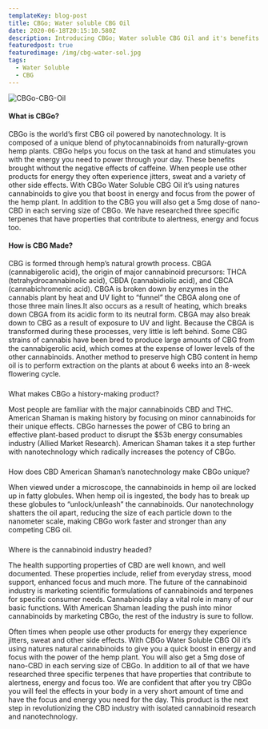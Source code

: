 ```yaml
---
templateKey: blog-post
title: CBGo; Water soluble CBG Oil
date: 2020-06-18T20:15:10.580Z
description: Introducing CBGo; Water soluble CBG Oil and it's benefits.
featuredpost: true
featuredimage: /img/cbg-water-sol.jpg
tags:
  - Water Soluble
  - CBG
---
```

![CBGo-CBG-Oil](/img/cbg-water-sol.jpg "CBGo - Water soluble CBG oil")

#### What is CBGo?

 CBGo is the world’s first CBG oil powered by nanotechnology. It is composed of a unique blend of phytocannabinoids from naturally-grown hemp plants. CBGo helps you focus on the task at hand and stimulates you with the energy you need to power through your day. These benefits brought without the negative effects of caffeine. When people use other products for energy they often experience jitters, sweat and a variety of other side effects. With CBGo Water Soluble CBG Oil it’s using natures cannabinoids to give you that boost in energy and focus from the power of the hemp plant.  In addition to the CBG you will also get a 5mg dose of nano-CBD in each serving size of CBGo. We have researched three specific terpenes that have properties that contribute to alertness, energy and focus too.

#### How is CBG Made?

 CBG is formed through hemp’s natural growth process.   CBGA (cannabigerolic acid), the origin of  major cannabinoid precursors: THCA (tetrahydrocannabinolic acid), CBDA (cannabidiolic acid), and CBCA (cannabichromenic acid). CBGA is broken down by enzymes in the cannabis plant by heat and UV light to “funnel” the CBGA along one of those three main lines.It also occurs as a result of heating, which breaks down CBGA from its acidic form to its neutral form. CBGA may also break down to CBG as a result of exposure to UV and light. Because the CBGA is transformed during these processes, very little is left behind. Some CBG strains of cannabis have been bred to produce large amounts of CBG from the cannabigerolic acid, which comes at the expense of lower levels of the other cannabinoids. Another method to preserve high CBG content in hemp oil is to perform extraction on the plants at about 6 weeks into an 8-week flowering cycle.

### 
What makes CBGo a history-making product?


Most people are familiar with the major cannabinoids CBD and THC. American Shaman is making history by focusing on minor cannabinoids for their unique effects. CBGo harnesses the power of CBG to bring an effective plant-based product to disrupt the $53b energy consumables industry (Allied Market Research). American Shaman takes it a step further with nanotechnology which radically increases the potency of CBGo.

### 
How does CBD American Shaman’s nanotechnology make CBGo unique?


When viewed under a microscope, the cannabinoids in hemp oil are locked up in fatty globules. When hemp oil is ingested, the body has to break up these globules to “unlock/unleash” the cannabinoids. Our nanotechnology shatters the oil apart, reducing the size of each particle down to the nanometer scale, making CBGo work faster and stronger than any competing CBG oil.

### 
Where is the cannabinoid industry headed?


The health supporting properties of CBD are well known, and well documented.  These properties include, relief from everyday stress, mood support, enhanced focus and much more. The future of the cannabinoid industry is marketing scientific formulations of cannabinoids and terpenes for specific consumer needs. Cannabinoids play a vital role in many of our basic functions. With American Shaman leading the push into minor cannabinoids by marketing CBGo, the rest of the industry is sure to follow.

Often times when people use other products for energy they experience jitters, sweat and other side effects. With CBGo Water Soluble CBG Oil it’s using natures natural cannabinoids to give you a quick boost in energy and focus with the power of the hemp plant. You will also get a 5mg dose of nano-CBD in each serving size of CBGo. In addition to all of that we have researched three specific terpenes that have properties that contribute to alertness, energy and focus too. We are confident that after you try CBGo you will feel the effects in your body in a very short amount of time and have the focus and energy you need for the day. This product is the next step in revolutionizing the CBD industry with isolated cannabinoid research and nanotechnology.